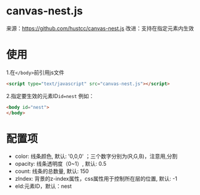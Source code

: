 # canvas-nest.js
来源：https://github.com/hustcc/canvas-nest.js  改进：支持在指定元素内生效
# 使用
1.在`</body>`前引用js文件
```html
<script type="text/javascript" src="canvas-nest.js"></script>
```
2.指定要生效的元素ID`id=nest`
例如：
```html
<body id="nest">
</body>
```
# 配置项
- color: 线条颜色, 默认: '0,0,0' ；三个数字分别为(R,G,B)，注意用,分割
- opacity: 线条透明度（0~1）, 默认: 0.5
- count: 线条的总数量, 默认: 150
- zIndex: 背景的z-index属性，css属性用于控制所在层的位置, 默认: -1
- eId:元素ID，默认：nest
